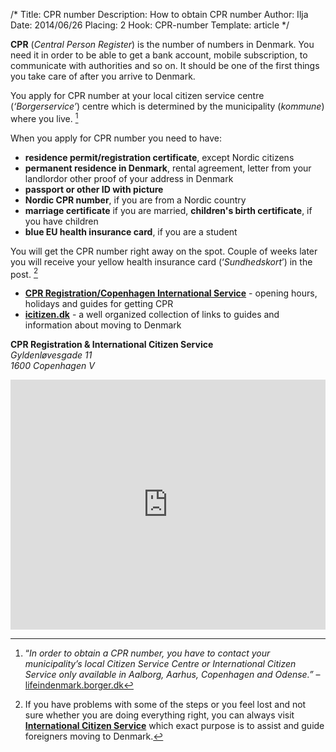 /*
Title: CPR number
Description: How to obtain CPR number
Author: Ilja
Date: 2014/06/26
Placing: 2
Hook: CPR-number
Template: article
*/

**CPR** (*Central Person Register*) is the number of numbers in Denmark. You need it in order to be able to get a bank account, mobile subscription, to communicate with authorities and so on. It should be one of the first things you take care of after you arrive to Denmark.

You apply for CPR number at your local citizen service centre (*‘Borgerservice’*) centre which is determined by the municipality (*kommune*) where you live. [^local-municipalities]

When you apply for CPR number you need to have:

- **residence permit/registration certificate**, except Nordic citizens
- **permanent residence in Denmark**, rental agreement, letter from your landlordor other proof of your address in Denmark
- **passport or other ID with picture**
- **Nordic CPR number**, if you are from a Nordic country
- **marriage certificate** if you are married, **children's birth certificate**, if you have children
- **blue EU health insurance card**, if you are a student

You will get the CPR number right away on the spot. Couple of weeks later you will receive your yellow health insurance card (‘*Sundhedskort*’) in the post. [^international-citizen-service]

<span class="box  links">

- [**CPR Registration/Copenhagen International Service**](http://subsite.kk.dk/sitecore/content/Subsites/CityOfCopenhagen/SubsiteFrontpage/MovingToCopenhagen/CPR%20Registration.aspx) - opening hours, holidays and guides for getting CPR
- [**icitizen.dk**](http://icitizen.dk/ "Well organized guides and information about moving to Denmark") - a well organized collection of links to guides and information about moving to Denmark

</span>

**CPR Registration & International Citizen Service**<br>
*Gyldenløvesgade 11*<br>
*1600 Copenhagen V*

<iframe src="https://www.google.com/maps/embed?pb=!1m18!1m12!1m3!1d2249.528255945189!2d12.562828299999987!3d55.6798030999999!2m3!1f0!2f0!3f0!3m2!1i1024!2i768!4f13.1!3m3!1m2!1s0x4652530ed4f67f69%3A0xbffb99a6d0a8aade!2sGyldenl%C3%B8vesgade+11!5e0!3m2!1sen!2s!4v1403735030387" width="100%" height="400" frameborder="0" style="border:0"></iframe>


[^local-municipalities]: “*In order to obtain a CPR number, you have to contact your municipality’s local Citizen Service Centre or International Citizen Service only available in Aalborg, Aarhus, Copenhagen and Odense.”* – [lifeindenmark.borger.dk](https://lifeindenmark.borger.dk/Pages/CPR---Registration-in-Denmark.aspx?NavigationTaxonomyId=acd64327-f4ac-412d-b262-620c9476a1b4 "Read about CPR - Registration in Denmark")

[^international-citizen-service]: If you have problems with some of the steps or you feel lost and not sure whether you are doing everything right, you can always visit **[International Citizen Service](http://statsforvaltning.dk/site.aspx?p=8191 "International Citizen Service in Denmark")** which exact purpose is to assist and guide foreigners moving to Denmark.